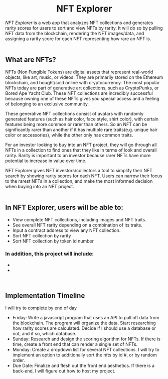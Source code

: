 <h1 align="center">NFT Explorer</h1>

*NFT Explorer* is a web app that analyzes NFT collections and generates rarity scores for users to sort and view NFTs by rarity. It will do so by pulling NFT data from the blockchain, rendering the NFT images/data, and assigning a rarity score for each NFT representing how rare an NFT is. <br><br>

## What are NFTs?

NFTs (Non Fungible Tokens) are digital assets that represent real-world objects, like art, music, or videos. They are primarily stored on the Ethereum blockchain, and bought/sold online with cryptocurrency. The most popular NFTs today are part of generative art collections, such as CryptoPunks, or Bored Ape Yacht Club. These NFT collections are incredibly successful because owning one of these NFTs gives you special access and a feeling of belonging to an exclusive community.

These generative NFT collections consist of avatars with randomly generated features (such as hair color, face style, shirt color), with certain features being more common or rarer than others. So an NFT can be significantly rarer than another if it has multiple rare traits(e.g. unique hair color or accessories), while the other only has common traits.

For an investor looking to buy into an NFT project, they will go through all NFTs in a collection to find ones that they like in terms of look and overall rarity. Rarity is important to an investor because rarer NFTs have more potential to increase in value over time. 

NFT Explorer gives NFT investors/collectors a tool to simplify their NFT search by showing rarity scores for each NFT. Users can narrow their focus to the rarest NFTs in a collection, and make the most informed decision when buying into an NFT project. <br><br>


## In NFT Explorer, users will be able to: 
<ul>
  <li> View complete NFT collections, including images and NFT traits.</li>
  <li> See overall NFT rarity depending on a combination of its traits.</li>
  <li> Input a contract address to view any NFT collection. </li>
  <li> Sort NFT collection by rarity </li>
  <li> Sort NFT collection by token id number </li>
</ul>

### In addition, this project will include:
<ul>
  <li>  </li>
  <li>  </li>
</ul> <br>

## Implementation Timeline
I will try to complete by end of day
<ul>
  <li>Friday: Write a javascript program that uses an API to pull nft data from the blockchain. The program will organize the data. Start researching how rarity scores are calculated. Decide if I should use a database or not, and if so, which database.</l1>

  <li>Sunday: Research and design the scoring algorithm for NFTs. If there is time, create a front end that can render a single set of NFTs.</l1>

  <li>Monday: Create a dropdown list for several NFT collections. I will try to implement an option to additionally sort the nfts by id #, or by random order.</l1>

  <li>Due Date: Finalize and flesh out the front end aesthetics. If there is a back-end, I will figure out how to host my project.</l1>
</ul>


